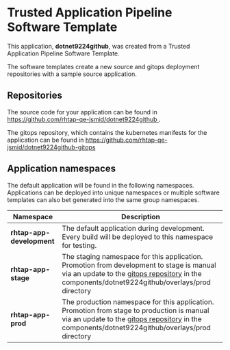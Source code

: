 # Trusted Application Pipeline Software Template

This application, **dotnet9224github**, was created from a Trusted Application Pipeline Software Template.

The software templates create a new source and gitops deployment repositories with a sample source application. 

## Repositories

The source code for your application can be found in [https://github.com/rhtap-qe-jsmid/dotnet9224github ](https://github.com/rhtap-qe-jsmid/dotnet9224github ).
 
The gitops repository, which contains the kubernetes manifests for the application can be found in 
[https://github.com/rhtap-qe-jsmid/dotnet9224github-gitops ](https://github.com/rhtap-qe-jsmid/dotnet9224github-gitops ) 

## Application namespaces 

The default application will be found in the following namespaces. Applications can be deployed into unique namespaces or multiple software templates can also bet generated into the same group namespaces.  

|  Namespace   |  Description   |  
| -------- | -------- |   
| **rhtap-app-development** | The default application during development. Every build will be deployed to this namespace for testing. | 
| **rhtap-app-stage** | The staging namespace for this application. Promotion from development to stage is manual via an update to the [gitops repository](https://github.com/rhtap-qe-jsmid/dotnet9224github-gitops ) in the components/dotnet9224github/overlays/prod directory |  
| **rhtap-app-prod** | The production namespace for this application. Promotion from stage to production is manual via an update to the [gitops repository](https://github.com/rhtap-qe-jsmid/dotnet9224github-gitops ) in the components/dotnet9224github/overlays/prod directory | 